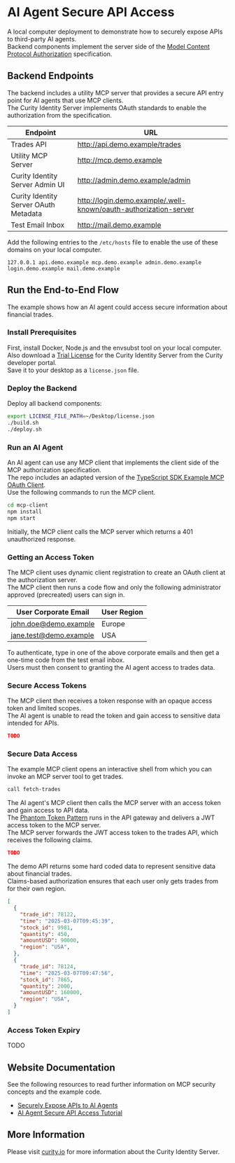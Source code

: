 # AI Agent Secure API Access

A local computer deployment to demonstrate how to securely expose APIs to third-party AI agents.\
Backend components implement the server side of the [Model Content Protocol Authorization](https://modelcontextprotocol.io/specification/2025-03-26/basic/authorization) specification.

## Backend Endpoints

The backend includes a utility MCP server that provides a secure API entry point for AI agents that use MCP clients.\
The Curity Identity Server implements OAuth standards to enable the authorization from the specification.

| Endpoint | URL |
| -------- | --- |
| Trades API | http://api.demo.example/trades |
| Utility MCP Server | http://mcp.demo.example |
| Curity Identity Server Admin UI | http://admin.demo.example/admin |
| Curity Identity Server OAuth Metadata | http://login.demo.example/.well-known/oauth-authorization-server |
| Test Email Inbox | http://mail.demo.example |

Add the following entries to the `/etc/hosts` file to enable the use of these domains on your local computer.

```text
127.0.0.1 api.demo.example mcp.demo.example admin.demo.example login.demo.example mail.demo.example
```

## Run the End-to-End Flow

The example shows how an AI agent could access secure information about financial trades.

### Install Prerequisites

First, install Docker, Node.js and the envsubst tool on your local computer.\
Also download a [Trial License](https://developer.curity.io/free-trial) for the Curity Identity Server from the Curity developer portal.\
Save it to your desktop as a `license.json` file.

### Deploy the Backend

Deploy all backend components:

```bash
export LICENSE_FILE_PATH=~/Desktop/license.json
./build.sh
./deploy.sh
```

### Run an AI Agent

An AI agent can use any MCP client that implements the client side of the MCP authorization specification.\
The repo includes an adapted version of the [TypeScript SDK Example MCP OAuth Client](https://github.com/modelcontextprotocol/typescript-sdk/blob/main/src/examples/client/simpleOAuthClient.ts).\
Use the following commands to run the MCP client.

```bash
cd mcp-client
npm install
npm start
```

Initially, the MCP client calls the MCP server which returns a 401 unauthorized response.

### Getting an Access Token

The MCP client uses dynamic client registration to create an OAuth client at the authorization server.\
The MCP client then runs a code flow and only the following administrator approved (precreated) users can sign in.

| User Corporate Email | User Region |
| -------------------- | ----------- |
| john.doe@demo.example | Europe |
| jane.test@demo.example | USA |

To authenticate, type in one of the above corporate emails and then get a one-time code from the test email inbox.\
Users must then consent to granting the AI agent access to trades data.

### Secure Access Tokens

The MCP client then receives a token response with an opaque access token and limited scopes.\
The AI agent is unable to read the token and gain access to sensitive data intended for APIs.

```json
TODO
```

### Secure Data Access

The example MCP client opens an interactive shell from which you can invoke an MCP server tool to get trades.

```bash
call fetch-trades
```

The AI agent's MCP client then calls the MCP server with an access token and gain access to API data.\
The [Phantom Token Pattern](https://curity.io/resources/learn/phantom-token-pattern/) runs in the API gateway and delivers a JWT access token to the MCP server.\
The MCP server forwards the JWT access token to the trades API, which receives the following claims.

```json
TODO
```

The demo API returns some hard coded data to represent sensitive data about financial trades.\
Claims-based authorization ensures that each user only gets trades from for their own region.

```json
[
  {
    "trade_id": 78122,
    "time": "2025-03-07T09:45:39",
    "stock_id": 9981,
    "quantity": 450,
    "amountUSD": 90000,
    "region": "USA",
  },
  {
    "trade_id": 78124,
    "time": "2025-03-07T09:47:56",
    "stock_id": 7865,
    "quantity": 2000,
    "amountUSD": 160000,
    "region": "USA",
  }
]
```

### Access Token Expiry

TODO

## Website Documentation

See the following resources to read further information on MCP security concepts and the example code.

- [Securely Expose APIs to AI Agents](https://curity.io/resources/learn/securely-expose-apis-to-ai-agents/)
- [AI Agent Secure API Access Tutorial](https://curity.io/resources/learn/ai-agent-secure-api-access/)

## More Information

Please visit [curity.io](https://curity.io/) for more information about the Curity Identity Server.
